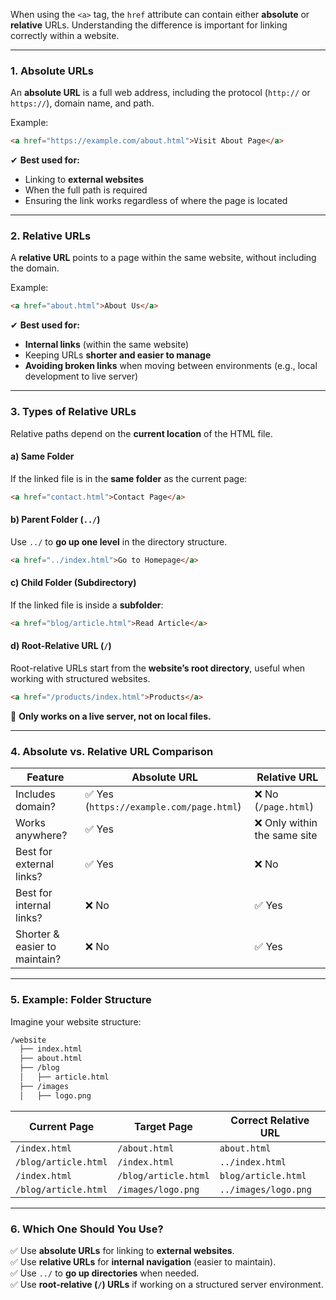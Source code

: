 When using the `<a>` tag, the `href` attribute can contain either **absolute** or **relative** URLs. Understanding the difference is important for linking correctly within a website.

---

### **1. Absolute URLs**
An **absolute URL** is a full web address, including the protocol (`http://` or `https://`), domain name, and path.

Example:
```html
<a href="https://example.com/about.html">Visit About Page</a>
```
✔ **Best used for:**  
- Linking to **external websites**  
- When the full path is required  
- Ensuring the link works regardless of where the page is located  

---

### **2. Relative URLs**
A **relative URL** points to a page within the same website, without including the domain.

Example:
```html
<a href="about.html">About Us</a>
```
✔ **Best used for:**  
- **Internal links** (within the same website)  
- Keeping URLs **shorter and easier to manage**  
- **Avoiding broken links** when moving between environments (e.g., local development to live server)  

---

### **3. Types of Relative URLs**
Relative paths depend on the **current location** of the HTML file.

#### **a) Same Folder**
If the linked file is in the **same folder** as the current page:
```html
<a href="contact.html">Contact Page</a>
```

#### **b) Parent Folder (`../`)**
Use `../` to **go up one level** in the directory structure.
```html
<a href="../index.html">Go to Homepage</a>
```

#### **c) Child Folder (Subdirectory)**
If the linked file is inside a **subfolder**:
```html
<a href="blog/article.html">Read Article</a>
```

#### **d) Root-Relative URL (`/`)**
Root-relative URLs start from the **website’s root directory**, useful when working with structured websites.
```html
<a href="/products/index.html">Products</a>
```
🔹 **Only works on a live server, not on local files.**

---

### **4. Absolute vs. Relative URL Comparison**
| Feature | Absolute URL | Relative URL |
|---------|-------------|-------------|
| Includes domain? | ✅ Yes (`https://example.com/page.html`) | ❌ No (`/page.html`) |
| Works anywhere? | ✅ Yes | ❌ Only within the same site |
| Best for external links? | ✅ Yes | ❌ No |
| Best for internal links? | ❌ No | ✅ Yes |
| Shorter & easier to maintain? | ❌ No | ✅ Yes |

---

### **5. Example: Folder Structure**
Imagine your website structure:

```sh
/website
  ├── index.html
  ├── about.html
  ├── /blog
  │   ├── article.html
  ├── /images
  │   ├── logo.png
```

| Current Page | Target Page | Correct Relative URL |
|-------------|------------|----------------------|
| `/index.html` | `/about.html` | `about.html` |
| `/blog/article.html` | `/index.html` | `../index.html` |
| `/index.html` | `/blog/article.html` | `blog/article.html` |
| `/blog/article.html` | `/images/logo.png` | `../images/logo.png` |

---

### **6. Which One Should You Use?**
✅ Use **absolute URLs** for linking to **external websites**.  
✅ Use **relative URLs** for **internal navigation** (easier to maintain).  
✅ Use `../` to **go up directories** when needed.  
✅ Use **root-relative (`/`) URLs** if working on a structured server environment.  